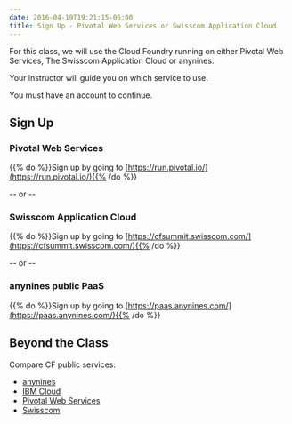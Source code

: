 ```yaml
---
date: 2016-04-19T19:21:15-06:00
title: Sign Up - Pivotal Web Services or Swisscom Application Cloud
---
```


For this class, we will use the Cloud Foundry running on either Pivotal Web Services, The Swisscom Application Cloud or anynines.

Your instructor will guide you on which service to use.

You must have an account to continue.

## Sign Up

### Pivotal Web Services
{{% do %}}Sign up by going to [https://run.pivotal.io/](https://run.pivotal.io/){{% /do %}}

-- or --

### Swisscom Application Cloud
{{% do %}}Sign up by going to [https://cfsummit.swisscom.com/](https://cfsummit.swisscom.com/){{% /do %}}

-- or --

### anynines public PaaS
{{% do %}}Sign up by going to [https://paas.anynines.com/](https://paas.anynines.com/){{% /do %}}

## Beyond the Class

Compare CF public services:

  * [anynines](http://www.anynines.com/)
  * [IBM Cloud](https://www.ibm.com/cloud/)
  * [Pivotal Web Services](https://run.pivotal.io/)
  * [Swisscom](https://developer.swisscom.com/)

